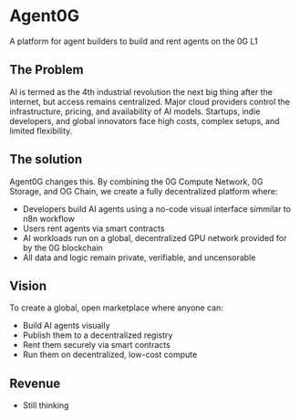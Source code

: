 # Agent0G
A platform for agent builders to build and rent agents on the 0G L1 
## The Problem
AI is termed as the 4th industrial revolution the next big thing after the internet, but access remains centralized. Major cloud providers control the infrastructure, pricing, and availability of AI models. Startups, indie developers, and global innovators face high costs, complex setups, and limited flexibility.

## The solution
Agent0G changes this. By combining the 0G Compute Network, 0G Storage, and OG Chain, we create a fully decentralized platform where:

- Developers build AI agents using a no-code visual interface simmilar to n8n workflow
- Users rent agents via smart contracts
- AI workloads run on a global, decentralized GPU network provided for by the 0G blockchain
- All data and logic remain private, verifiable, and uncensorable

## Vision
To create a global, open marketplace where anyone can:

- Build AI agents visually
- Publish them to a decentralized registry
- Rent them securely via smart contracts
- Run them on decentralized, low-cost compute

## Revenue
 - Still thinking